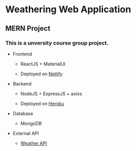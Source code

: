 # Weathering Web Application

## MERN Project

### This is a unversity course group project.

- Frontend

    - ReactJS + MaterialUI

    - Deployed on [Netlify](https://khchoi0-weathering.netlify.app/)

- Backend

    - NodeJS + ExpressJS + axios

    - Deployed on [Heroku](https://khchoi0-weathering-api.herokuapp.com/)

- Database

    - MongoDB

- External API

    - [Weather API](http://api.weatherapi.com/v1)
